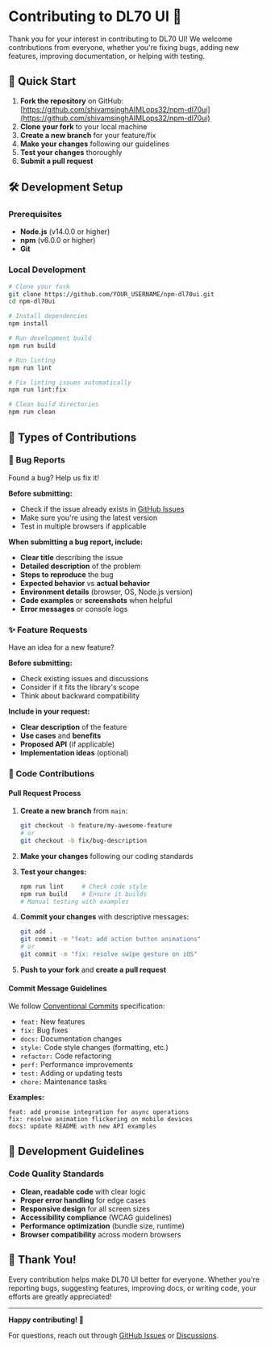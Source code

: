 # Contributing to DL70 UI 🤝

Thank you for your interest in contributing to DL70 UI! We welcome contributions from everyone, whether you're fixing bugs, adding new features, improving documentation, or helping with testing.

## 🚀 Quick Start

1. **Fork the repository** on GitHub: [https://github.com/shivamsinghAIMLops32/npm-dl70ui](https://github.com/shivamsinghAIMLops32/npm-dl70ui)
2. **Clone your fork** to your local machine
3. **Create a new branch** for your feature/fix
4. **Make your changes** following our guidelines
5. **Test your changes** thoroughly
6. **Submit a pull request**

## 🛠️ Development Setup

### Prerequisites

- **Node.js** (v14.0.0 or higher)
- **npm** (v6.0.0 or higher)
- **Git**

### Local Development

```bash
# Clone your fork
git clone https://github.com/YOUR_USERNAME/npm-dl70ui.git
cd npm-dl70ui

# Install dependencies
npm install

# Run development build
npm run build

# Run linting
npm run lint

# Fix linting issues automatically
npm run lint:fix

# Clean build directories
npm run clean
```

## 📝 Types of Contributions

### 🐛 Bug Reports

Found a bug? Help us fix it!

**Before submitting:**
- Check if the issue already exists in [GitHub Issues](https://github.com/shivamsinghAIMLops32/npm-dl70ui/issues)
- Make sure you're using the latest version
- Test in multiple browsers if applicable

**When submitting a bug report, include:**
- **Clear title** describing the issue
- **Detailed description** of the problem
- **Steps to reproduce** the bug
- **Expected behavior** vs **actual behavior**
- **Environment details** (browser, OS, Node.js version)
- **Code examples** or **screenshots** when helpful
- **Error messages** or console logs

### ✨ Feature Requests

Have an idea for a new feature?

**Before submitting:**
- Check existing issues and discussions
- Consider if it fits the library's scope
- Think about backward compatibility

**Include in your request:**
- **Clear description** of the feature
- **Use cases** and **benefits**
- **Proposed API** (if applicable)
- **Implementation ideas** (optional)

### 🔧 Code Contributions

#### Pull Request Process

1. **Create a new branch** from `main`:
   ```bash
   git checkout -b feature/my-awesome-feature
   # or
   git checkout -b fix/bug-description
   ```

2. **Make your changes** following our coding standards

3. **Test your changes:**
   ```bash
   npm run lint     # Check code style
   npm run build    # Ensure it builds
   # Manual testing with examples
   ```

4. **Commit your changes** with descriptive messages:
   ```bash
   git add .
   git commit -m "feat: add action button animations"
   # or
   git commit -m "fix: resolve swipe gesture on iOS"
   ```

5. **Push to your fork** and **create a pull request**

#### Commit Message Guidelines

We follow [Conventional Commits](https://www.conventionalcommits.org/) specification:

- `feat:` New features
- `fix:` Bug fixes
- `docs:` Documentation changes
- `style:` Code style changes (formatting, etc.)
- `refactor:` Code refactoring
- `perf:` Performance improvements
- `test:` Adding or updating tests
- `chore:` Maintenance tasks

**Examples:**
```
feat: add promise integration for async operations
fix: resolve animation flickering on mobile devices
docs: update README with new API examples
```

## 🎯 Development Guidelines

### Code Quality Standards

- **Clean, readable code** with clear logic
- **Proper error handling** for edge cases
- **Responsive design** for all screen sizes
- **Accessibility compliance** (WCAG guidelines)
- **Performance optimization** (bundle size, runtime)
- **Browser compatibility** across modern browsers

## 🙏 Thank You!

Every contribution helps make DL70 UI better for everyone. Whether you're reporting bugs, suggesting features, improving docs, or writing code, your efforts are greatly appreciated!

---

**Happy contributing! 🎉**

For questions, reach out through [GitHub Issues](https://github.com/shivamsinghAIMLops32/npm-dl70ui/issues) or [Discussions](https://github.com/shivamsinghAIMLops32/npm-dl70ui/discussions).
